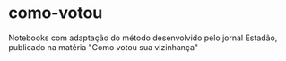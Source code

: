 # como-votou
Notebooks com adaptação do método desenvolvido pelo jornal Estadão, publicado na matéria "Como votou sua vizinhança"
